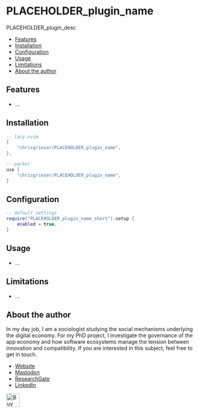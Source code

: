 <!-- LTeX: enabled=false -->
# PLACEHOLDER_plugin_name
<!-- LTeX: enabled=true -->
<!-- TODO uncomment shields when available in dotfyle.com 
<a href="https://dotfyle.com/plugins/chrisgrieser/PLACEHOLDER_plugin_name">
<img alt="badge" src="https://dotfyle.com/plugins/chrisgrieser/PLACEHOLDER_plugin_name/shield"/></a>
-->

PLACEHOLDER_plugin_desc

<!-- toc -->

- [Features](#features)
- [Installation](#installation)
- [Configuration](#configuration)
- [Usage](#usage)
- [Limitations](#limitations)
- [About the author](#about-the-author)

<!-- tocstop -->

## Features
- …

## Installation

```lua
-- lazy.nvim
{
	"chrisgrieser/PLACEHOLDER_plugin_name",
},

-- packer
use {
	"chrisgrieser/PLACEHOLDER_plugin_name",
}
```

## Configuration

```lua
-- default settings
require("PLACEHOLDER_plugin_name_short").setup {
	enabled = true,
}
```

## Usage
- …

## Limitations
- …

## About the author
In my day job, I am a sociologist studying the social mechanisms underlying the
digital economy. For my PhD project, I investigate the governance of the app
economy and how software ecosystems manage the tension between innovation and
compatibility. If you are interested in this subject, feel free to get in touch.

- [Website](https://chris-grieser.de/)
- [Mastodon](https://pkm.social/@pseudometa)
- [ResearchGate](https://www.researchgate.net/profile/Christopher-Grieser)
- [LinkedIn](https://www.linkedin.com/in/christopher-grieser-ba693b17a/)

<a href='https://ko-fi.com/Y8Y86SQ91' target='_blank'><img height='36'
style='border:0px;height:36px;' src='https://cdn.ko-fi.com/cdn/kofi1.png?v=3'
border='0' alt='Buy Me a Coffee at ko-fi.com' /></a>
